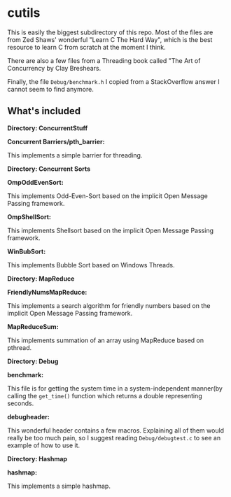 cutils
======

This is easily the biggest subdirectory of this repo. Most
of the files are from Zed Shaws' wonderful "Learn C The Hard Way",
which is the best resource to learn C from scratch at the moment I think.

There are also a few files from a Threading book called "The Art of Concurrency
by Clay Breshears.

Finally, the file `Debug/benchmark.h` I copied from a StackOverflow answer
I cannot seem to find anymore.

What's included
---------------

**Directory: ConcurrentStuff**

**Concurrent Barriers/pth_barrier:**

This implements a simple barrier for threading.

**Directory: Concurrent Sorts**

**OmpOddEvenSort:**

This implements Odd-Even-Sort based on the implicit Open Message Passing
framework.

**OmpShellSort:**

This implements Shellsort based on the implicit Open Message Passing framework.

**WinBubSort:**

This implements Bubble Sort based on Windows Threads.

**Directory: MapReduce**

**FriendlyNumsMapReduce:**

This implements a search algorithm for friendly numbers based on the implicit
Open Message Passing framework.

**MapReduceSum:**

This implements summation of an array using MapReduce based on pthread.

**Directory: Debug**

**benchmark:**

This file is for getting the system time in a system-independent manner(by
calling the `get_time()` function which returns a double representing seconds.

**debugheader:**

This wonderful header contains a few macros. Explaining all of them would really
be too much pain, so I suggest reading `Debug/debugtest.c` to see an example of how
to use it.

**Directory: Hashmap**

**hashmap:**

This implements a simple hashmap.
